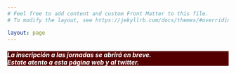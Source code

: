 ```yaml
---
# Feel free to add content and custom Front Matter to this file.
# To modify the layout, see https://jekyllrb.com/docs/themes/#overriding-theme-defaults

layout: page
---
```

<h5 style="color:white; background-color: #550000;" class="text-center"><i class="far fa-clock mr-3"></i> <b> La inscripción a las jornadas se abrirá en breve. <br/> Estate atento a esta página web y al twitter. </b></h5>
<br/>
<!-- <p>Para inscribirte visita  <a href="http://eventos.uclm.es/go/jnic2021" target="_blank">http://eventos.uclm.es/go/jnic2021</a> y rellena el formulario que se encuentra al pulsar el botón <a href="https://eventos.uclm.es/event_detail/48324/tickets.html" target="_blank">INSCRIBIRSE</a> </p>
<p>O puedes ir directamente al <a href="https://eventos.uclm.es/event_detail/48324/tickets.html" target="_blank">Formulario de Inscripción</a></p>

<p>Es obligatorio que, al menos, un autor de cada contribución aceptada se inscriba en las JNIC para que el trabajo sea incluido en las actas.</p>
<p><b>La cuota de inscripción de esta edición de JNIC Live es gratuita al tratarse de un evento online.</b></p>

<center><b>¡Te esperamos!</b></center> -->

<!-- <center>Proximamente facilitaremos el formulario de inscrición</center> -->
<!--
Es obligatorio que, al menos, un autor de cada contribución aceptada se inscriba en las JNIC para que el trabajo sea incluido en las actas. La cuota de inscripción da derecho a asistir a todas las conferencias, sesiones, actividades, cafés y comidas organizadas durante las Jornadas (para una persona). Los acompañantes que deseen asistir a los actos sociales organizados de forma complementaria, deberán hacer frente a los pagos indicados.
-->

<!--
<br><br>
<h5 style="color:white; background-color: #550000;" class="text-center"><i class="far fa-clock mr-3"></i> <b>Plazos y precios proximamente...</b></h5>
 <br><br>
-->

<!--
#### __Plazos y precios__


* __Inscripción regular:__ 175 € hasta el <span style="color:red;">__12/05/2019__</span> (incluido) y 250 € a partir de esa fecha.

* __Inscripción para estudiantes:__ 125 € hasta el <span style="color:red">__12/05/2019__</span> (incluido) y 200 € a partir de esa fecha (__se requerirá comprobación__).

* __Acompañante:__ según las actividades en las que se inscriba en el formulario.

La cuota de inscripción da derecho a asistir a todas las conferencias, sesiones, actividades, cafés, comidas, cena de gala y la participación en aquellos actos sociales que se lleven a cabo durante las Jornadas (para una persona).

#### __Forma de pago y formulario de inscripción__

* __Formulario de inscripción__: (es imprescindible rellenar este <a data-fancybox data-type="iframe" data-src="https://forms.gle/bdzNgNH1Kh4xrSSw7" href="javascript:;">formulario</a>).

* __Pago por transferencia bancaria o por tarjeta de crédito__: (es imprescindible rellenar este <a data-fancybox data-type="iframe" data-src="https://eventos.unex.es/event_detail/35190/tickets.html" href="javascript:;">formulario</a>).

	* <span style="color:red;">__Importante:__</span>

		* __Justificante de pago (si se paga por transferencia bancaria):__ Una vez realizado el pago por transferencia bancaria, es necesario enviar lo antes posible una copia del justificante de pago a la dirección de correo electrónico <span style="color:#008cba">jnic2019[@]unex.es</span>

		* __Factura:__ Si necesita factura del pago realizado, no olvide indicarlo al completar el formulario de inscripción.
-->
